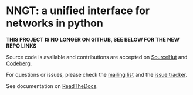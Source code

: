 <!--
SPDX-FileCopyrightText: 2022 Tanguy Fardet
SPDX-License-Identifier: CC-BY-SA-4.0
-->

# NNGT: a unified interface for networks in python

**THIS PROJECT IS NO LONGER ON GITHUB, SEE BELOW FOR THE NEW REPO LINKS**

Source code is available and contributions are accepted on
[SourceHut](https://sr.ht/~tfardet/NNGT) and
[Codeberg](https://codeberg.org/tfardet/NNGT).

For questions or issues, please check the
[mailing list](https://lists.sr.ht/~tfardet/nngt-users) and the
[issue tracker](https://codeberg.org/tfardet/NNGT/issues).

See documentation on
[ReadTheDocs](https://readthedocs.org/projects/nngt/badge/?version=latest).

